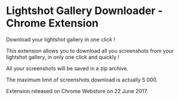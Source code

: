 # Lightshot Gallery Downloader - Chrome Extension

Download your lightshot gallery in one click ! 

This extension allows you to download all you screenshots from your lightshot gallery, 
in only one click and quickly !

All your screenshots will be saved in a zip archive.

The maximum limit of screenshots download is actually 5 000.

Extension released on Chrome Webstore on 22 June 2017.

